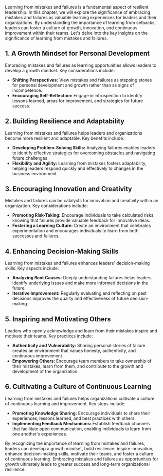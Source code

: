 
Learning from mistakes and failures is a fundamental aspect of resilient leadership. In this chapter, we will explore the significance of embracing mistakes and failures as valuable learning experiences for leaders and their organizations. By understanding the importance of learning from setbacks, leaders can foster a culture of growth, innovation, and continuous improvement within their teams. Let's delve into the key insights on the significance of learning from mistakes and failures.

**1. A Growth Mindset for Personal Development**
------------------------------------------------

Embracing mistakes and failures as learning opportunities allows leaders to develop a growth mindset. Key considerations include:

* **Shifting Perspectives:** View mistakes and failures as stepping stones for personal development and growth rather than as signs of incompetence.
* **Encouraging Self-Reflection:** Engage in introspection to identify lessons learned, areas for improvement, and strategies for future success.

**2. Building Resilience and Adaptability**
-------------------------------------------

Learning from mistakes and failures helps leaders and organizations become more resilient and adaptable. Key benefits include:

* **Developing Problem-Solving Skills:** Analyzing failures enables leaders to identify effective strategies for overcoming obstacles and navigating future challenges.
* **Flexibility and Agility:** Learning from mistakes fosters adaptability, helping leaders respond quickly and effectively to changes in the business environment.

**3. Encouraging Innovation and Creativity**
--------------------------------------------

Mistakes and failures can be catalysts for innovation and creativity within an organization. Key considerations include:

* **Promoting Risk-Taking:** Encourage individuals to take calculated risks, knowing that failures provide valuable feedback for innovative ideas.
* **Fostering a Learning Culture:** Create an environment that celebrates experimentation and encourages individuals to learn from both successes and failures.

**4. Enhancing Decision-Making Skills**
---------------------------------------

Learning from mistakes and failures enhances leaders' decision-making skills. Key aspects include:

* **Analyzing Root Causes:** Deeply understanding failures helps leaders identify underlying issues and make more informed decisions in the future.
* **Iterative Improvement:** Regularly evaluating and reflecting on past decisions improves the quality and effectiveness of future decision-making.

**5. Inspiring and Motivating Others**
--------------------------------------

Leaders who openly acknowledge and learn from their mistakes inspire and motivate their teams. Key practices include:

* **Authenticity and Vulnerability:** Sharing personal stories of failure creates an environment that values honesty, authenticity, and continuous improvement.
* **Empowering Others:** Encourage team members to take ownership of their mistakes, learn from them, and contribute to the growth and development of the organization.

**6. Cultivating a Culture of Continuous Learning**
---------------------------------------------------

Learning from mistakes and failures helps organizations cultivate a culture of continuous learning and improvement. Key steps include:

* **Promoting Knowledge Sharing:** Encourage individuals to share their experiences, lessons learned, and best practices with others.
* **Implementing Feedback Mechanisms:** Establish feedback channels that facilitate open communication, enabling individuals to learn from one another's experiences.

By recognizing the importance of learning from mistakes and failures, leaders can develop a growth mindset, build resilience, inspire innovation, enhance decision-making skills, motivate their teams, and foster a culture of continuous learning. Embracing mistakes and failures as opportunities for growth ultimately leads to greater success and long-term organizational resilience.
